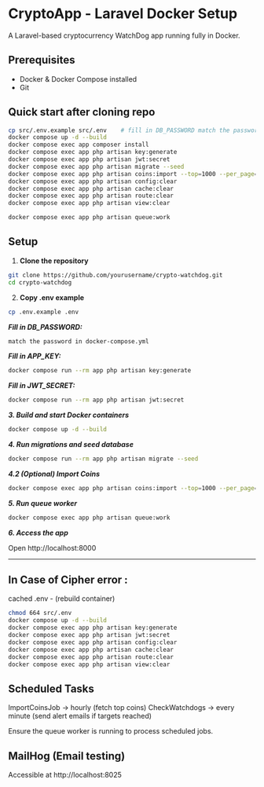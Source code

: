 # CryptoApp - Laravel Docker Setup

A Laravel-based cryptocurrency WatchDog app running fully in Docker.

## Prerequisites

- Docker & Docker Compose installed
- Git

## Quick start after cloning repo
```bash
cp src/.env.example src/.env    # fill in DB_PASSWORD match the password in docker-compose.yml (manually)
docker compose up -d --build
docker compose exec app composer install
docker compose exec app php artisan key:generate
docker compose exec app php artisan jwt:secret
docker compose exec app php artisan migrate --seed
docker compose exec app php artisan coins:import --top=1000 --per_page=250
docker compose exec app php artisan config:clear
docker compose exec app php artisan cache:clear
docker compose exec app php artisan route:clear
docker compose exec app php artisan view:clear

docker compose exec app php artisan queue:work
```

## Setup

1. **Clone the repository**
```bash
git clone https://github.com/yourusername/crypto-watchdog.git
cd crypto-watchdog
```
2. **Copy .env example**
```bash
cp .env.example .env
```
***Fill in DB_PASSWORD:***
```bash
match the password in docker-compose.yml
```
***Fill in APP_KEY:***
```bash
docker compose run --rm app php artisan key:generate
```
***Fill in JWT_SECRET:***
```bash
docker compose run --rm app php artisan jwt:secret
```
***3. Build and start Docker containers***
```bash
docker compose up -d --build
```
***4. Run migrations and seed database***
```bash
docker compose run --rm app php artisan migrate --seed
```
***4.2 (Optional) Import Coins***
```bash
docker compose exec app php artisan coins:import --top=1000 --per_page=250
```
***5. Run queue worker***
```bash
docker compose exec app php artisan queue:work
```
***6. Access the app***

Open http://localhost:8000

---

## In Case of Cipher error : 

cached .env - (rebuild container)

```bash
chmod 664 src/.env
docker compose up -d --build
docker compose exec app php artisan key:generate
docker compose exec app php artisan jwt:secret
docker compose exec app php artisan config:clear
docker compose exec app php artisan cache:clear
docker compose exec app php artisan route:clear
docker compose exec app php artisan view:clear
```


## Scheduled Tasks

ImportCoinsJob → hourly (fetch top coins)
CheckWatchdogs → every minute (send alert emails if targets reached)

Ensure the queue worker is running to process scheduled jobs.

## MailHog (Email testing)

Accessible at http://localhost:8025

